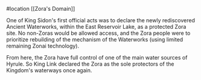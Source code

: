 #location [[Zora's Domain]]

One of King Sidon's first official acts was to declare the newly rediscovered Ancient Waterworks, within the East Reservoir Lake, as a protected Zora site. No non-Zoras would be allowed access, and the Zora people were to prioritize rebuilding of the mechanism of the Waterworks (using limited remaining Zonai technology).

From here, the Zora have full control of one of the main water sources of Hyrule. So King Link declared the Zora as the sole protectors of the Kingdom's waterways once again.